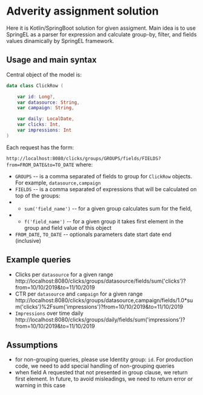 # Adverity assignment solution

Here it is Kotlin/SpringBoot solution for given assigment. Main idea is to use SpringEL as a parser for expression and calculate group-by, 
filter, and fields values dinamically by SpringEL framework.
## Usage and main syntax
Central object of the model is:

```kotlin
data class ClickRow (

    var id: Long?,
    var datasource: String,
    var campaign: String,

    var daily: LocalDate,
    var clicks: Int,
    var impressions: Int
)
```

Each request has the form:

`http://localhost:8080/clicks/groups/GROUPS/fields/FIELDS?from=FROM_DATE&to=TO_DATE`
where:
* `GROUPS` -- is a comma separated of fields to group for `ClickRow` objects. For example, `datasource,campaign`
* `FIELDS` -- is a comma separated of expressions that will be calculated on top of the groups: 
* * `sum('field_name')` -- for a given group calculates sum for the field, 
* * `f('field_name')` -- for a given group it takes first element in the group and field value of this object
* `FROM_DATE`, `TO_DATE` -- optionals parameters date start date end (inclusive)

## Example queries
* Clicks per `datasource` for a given range
 http://localhost:8080/clicks/groups/datasource/fields/sum('clicks')?from=10/10/2019&to=11/10/2019
* CTR per `datasource` and `campaign` for a given range
http://localhost:8080/clicks/groups/datasource,campaign/fields/1.0*sum('clicks')%2Fsum('impressions')?from=10/10/2019&to=11/10/2019
* `Impressions` over time daily 
http://localhost:8080/clicks/groups/daily/fields/sum('impressions')?from=10/10/2019&to=11/10/2019
## Assumptions
* for non-grouping queries, please use Identity group: `id`. For production code, we need to add special handling of non-grouping queries
* when field A requested that not presented in group clause, we return first element. In future, to avoid misleadings, we need to return error or warning in this case
